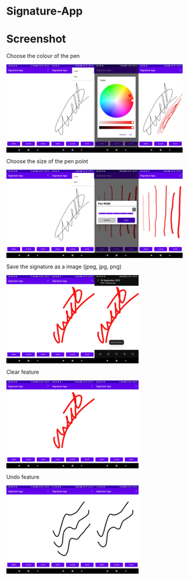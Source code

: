 # Signature-App

# Screenshot

<p>Choose the colour of the pen</p>

<div style="display:flex;">
<img src="screenshot/0.jpeg" width="23%">
  <img src="screenshot/0.1.jpeg" width="23%">
  <img src="screenshot/1.jpeg" width="23%">
<img src="screenshot/2.jpeg" width="23%">
</div>

<p>Choose the size of the pen point</p>
<div style="display:flex;">
<img src="screenshot/0.jpeg" width="23%">
  <img src="screenshot/0.1.jpeg" width="23%">
<img src="screenshot/3.jpeg" width="23%">
<img src="screenshot/4.jpeg" width="23%">
</div>

<p>Save the signature as a image (jpeg, jpg, png)</p>
<div style="display:flex;">

<img src="screenshot/0.jpeg" width="23%">
<img src="screenshot/5.jpeg" width="23%">
<img src="screenshot/6.jpeg" width="23%">
</div>

<p>Clear feature</p>
<div style="display:flex;"> 
<img src="screenshot/0.jpeg" width="23%">
<img src="screenshot/5.jpeg" width="23%">
<img src="screenshot/0.jpeg" width="23%">
</div>

<p>Undo feature</p>
<div style="display:flex;"> 
<img src="screenshot/0.jpeg" width="23%">
<img src="screenshot/7.jpeg" width="23%">
<img src="screenshot/8.jpeg" width="23%">
</div>
